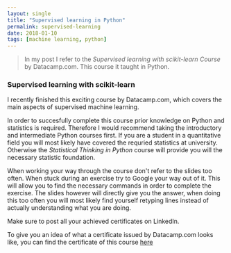 ```yaml
---
layout: single
title: "Supervised learning in Python"
permalink: supervised-learning
date: 2018-01-10
tags: [machine learning, python]
---
```


> In my post I refer to the _Supervised learning with scikit-learn Course_ by Datacamp.com. This course it taught in Python.

### Supervised learning with scikit-learn 
I recently finished this exciting course by Datacamp.com, which covers the main aspects of supervised machine learning. 

In order to succesfully complete this
course prior knowledge on Python and statistics is required. Therefore I would recommend taking the introductory and intermediate Python courses first. 
If you are a student in a quantitative field you will most likely have covered the requried statistics at university. Otherwise the _Statistical Thinking in Python_ course will provide you will the necessary statistic foundation.

When working your way through the course don't refer to the slides too often. When stuck during an exercise try to Google your way out of it. This will allow you to find the necessary commands in order to complete the exercise. The slides however will directly give you the answer, when doing this too often
you will most likely find yourself retyping lines instead of actually understanding what you are doing.

Make sure to post all your achieved certificates on LinkedIn.

To give you an idea of what a certificate issued by Datacamp.com looks like, you can find the certificate of this course [here](https://github.com/Thijsq/Datacamp/raw/master/Supervised%20learning%20with%20scikit.pdf)
